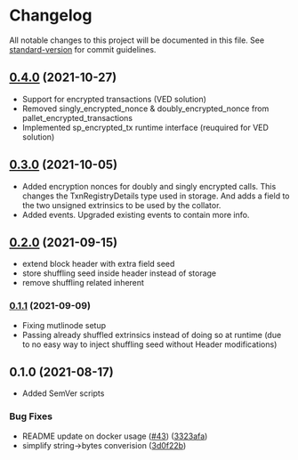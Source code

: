 # Changelog

All notable changes to this project will be documented in this file. See [standard-version](https://github.com/conventional-changelog/standard-version) for commit guidelines.

## [0.4.0](https://github.com/mangata-finance/mangata-node/compare/v0.2.0...v0.4.0) (2021-10-27)
- Support for encrypted transactions (VED solution)
- Removed singly_encrypted_nonce & doubly_encrypted_nonce from pallet_encrypted_transactions
- Implemented sp_encrypted_tx runtime interface (reuquired for VED solution)

## [0.3.0](https://github.com/mangata-finance/mangata-node/compare/v0.2.0...v0.3.0) (2021-10-05)
- Added encryption nonces for doubly and singly encrypted calls. This changes the TxnRegistryDetails type used in storage. And adds a field to the two unsigned extrinsics to be used by the collator.
- Added events. Upgraded existing events to contain more info.

## [0.2.0](https://github.com/mangata-finance/mangata-node/compare/v0.1.0...v0.2.0) (2021-09-15)
- extend block header with extra field seed
- store shuffling seed inside header instead of storage
- remove shuffling related inherent

### [0.1.1](https://github.com/mangata-finance/mangata-node/compare/v0.1.0...v0.1.1) (2021-09-09)
- Fixing mutlinode setup
- Passing already shuffled extrinsics instead of doing so at runtime (due to no easy way to inject shuffling seed without Header modifications)

## 0.1.0 (2021-08-17)

- Added SemVer scripts

### Bug Fixes

- README update on docker usage ([#43](https://github.com/mangata-finance/mangata-node/issues/43)) ([3323afa](https://github.com/mangata-finance/mangata-node/commit/3323afae5a44859997788a4a83f0b3532be2f115))
- simplify string->bytes converision ([3d0f22b](https://github.com/mangata-finance/mangata-node/commit/3d0f22b2495a040698380f6fc3ee4e94ec8515a2))
